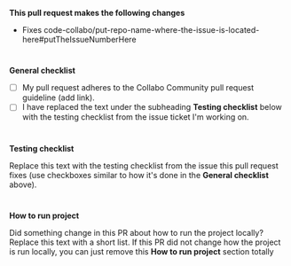 **This pull request makes the following changes**
* Fixes code-collabo/put-repo-name-where-the-issue-is-located-here#putTheIssueNumberHere

#
**General checklist**
- [ ] My pull request adheres to the Collabo Community pull request guideline (add link).
- [ ] I have replaced the text under the subheading **Testing checklist** below with the testing checklist from the issue ticket I'm working on.

#
**Testing checklist**

Replace this text with the testing checklist from the issue this pull request fixes (use checkboxes similar to how it's done in the **General checklist** above).

#
**How to run project**

Did something change in this PR about how to run the project locally? Replace this text with a short list.
If this PR did not change how the project is run locally, you can just remove this **How to run project** section totally